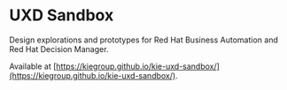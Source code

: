 # UXD Sandbox
Design explorations and prototypes for Red Hat Business Automation and Red Hat Decision Manager.

Available at [https://kiegroup.github.io/kie-uxd-sandbox/](https://kiegroup.github.io/kie-uxd-sandbox/).
